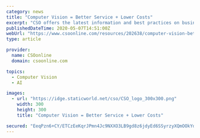 ```yaml
---
category: news
title: "Computer Vision = Better Service + Lower Costs"
excerpt: "CSO offers the latest information and best practices on business continuity and data protection, best practices for prevention of social engineering scams, malware and breaches, and tips and advice abut security careers and leadership."
publishedDateTime: 2020-05-07T14:51:00Z
webUrl: "https://www.csoonline.com/resources/202638/computer-vision-better-service-lower-costs"
type: article

provider:
  name: CSOonline
  domain: csoonline.com

topics:
  - Computer Vision
  - AI

images:
  - url: "https://idge.staticworld.net/cso/CSO_logo_300x300.png"
    width: 300
    height: 300
    title: "Computer Vision = Better Service + Lower Costs"

secured: "EeqPzn6+CY/ETCzEeKqrJPmn4Jc9NXXO3LB9gd8z6jdyEd6SSyrzyXQmOOkYdkVESFx3KEA3QuAOvywozU4OX26R0fEQzYodxPoqwy9c8fn6bnba7zJSuxZz+8a7CfpRf5tTM4j4DqW/t/0eh+U8IwVHFrndXQgD6svYTD7+DMwM2llUtFACJC2QKggLqVenpdWoFnS5H6HE4CEQt8osRBI5lskYxpqGA/defZAPEZowRBL3Vjn/WmuXSCTLpvXJE9EZJHvFTtroL9ssrs6F5c7WBl9AFAHWiYfThm72s+DROSxKNfzY/vTJA/x3XBhP;v+/oAPiDIYbNE4cZHwpEQA=="
---
```


